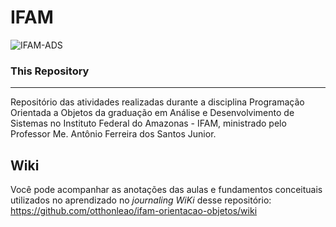 # IFAM
![IFAM-ADS](https://github.com/otthonleao/ifam-ads/assets/54039360/e07dcb8d-8e18-40a5-9266-8d51c7eb1248)

### This Repository
***
Repositório das atividades realizadas durante a disciplina Programação Orientada a Objetos da graduação em Análise e Desenvolvimento de Sistemas no Instituto Federal do Amazonas - IFAM, ministrado pelo Professor Me. Antônio Ferreira dos Santos Junior.

## Wiki
Você pode acompanhar as anotações das aulas e fundamentos conceituais utilizados no aprendizado no _journaling WiKi_ desse repositório: https://github.com/otthonleao/ifam-orientacao-objetos/wiki
